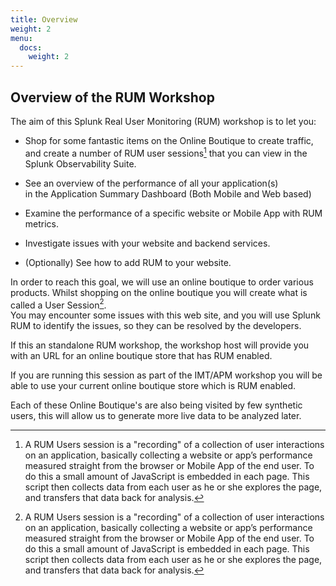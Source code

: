 ```yaml
---
title: Overview
weight: 2
menu:
  docs:
    weight: 2
---
```


## Overview of the RUM Workshop

The aim of this Splunk Real User Monitoring (RUM) workshop is to let you:

* Shop for some fantastic items on the Online Boutique to create traffic,</br>
  and create a number of RUM user sessions[^1] that you can view in the Splunk Observability Suite.

* See an overview of the performance of all your application(s)</br>
  in the Application Summary Dashboard (Both Mobile and Web based)

* Examine the performance of a specific website or Mobile App with RUM metrics.

* Investigate issues with your website and backend services.

* (Optionally) See how to add RUM to your website.

 In order to reach this goal, we will use an online boutique to order various products. Whilst shopping on the online boutique you will create what is called a User Session[^1].</br>
 You may encounter some issues with this web site, and you will use Splunk RUM to identify the issues, so they can be resolved by the developers.

If this an standalone RUM workshop, the workshop host will provide you with an URL for an online boutique store that has RUM enabled.

If you are running this session as part of the IMT/APM workshop you will be able to use your current online boutique store which is RUM enabled.

Each of these Online Boutique's are also being visited by few synthetic users, this will allow us to generate more live data to be analyzed later.

[^1]: A RUM Users session is a "recording" of a collection of user interactions on an application, basically collecting a website or app’s performance measured straight from the browser or Mobile App of the end user. To do this a small amount of JavaScript is embedded in each page. This script then collects data from each user as he or she explores the page, and transfers that data back for analysis.
